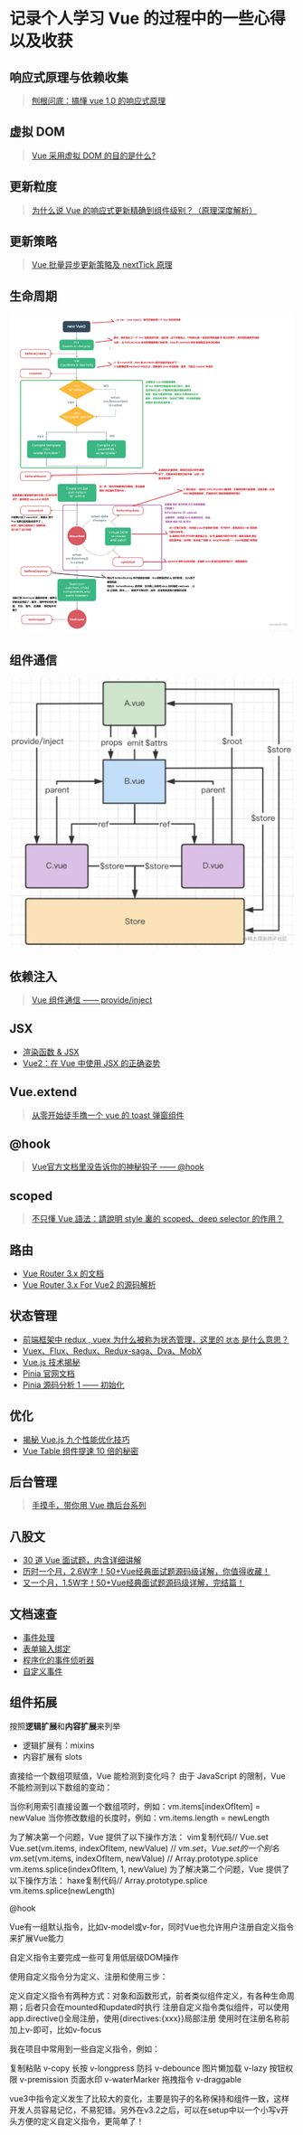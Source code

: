 # 记录个人学习 Vue 的过程中的一些心得以及收获

## 响应式原理与依赖收集

<!-- 初次渲染：Watcher -> render 视图 ——> getter -> Dep -->
<!-- 更新：setter -> Dep -> Watcher -> patch -> 视图 -->
<!-- 实现了 data 那么对 data 的派生就很正常 computed，在 data 变化时，watcher render 会执行，其他注册的 watcher 也会执行，在 data 变化时，需要做一些事情时使用  -->
> [刨根问底：搞懂 vue 1.0 的响应式原理](https://github.com/chuenwei0129/build-my-own-x/blob/main/build-my-own-vue/README.md)

## 虚拟 DOM

> [Vue 采用虚拟 DOM 的目的是什么?](https://www.zhihu.com/question/271485214/answer/386097473)

## 更新粒度

<!-- Vue 的组件更新确实是精确到组件本身的。并没有像 React 中的那样去递归的更新子组件树。 -->
<!-- 在组件初始化 `props` 的时候，就实现了对于 `props` 上字段变更的劫持。也就是变成了响应式数据，所以只要 `ChildComponent` 在模板里也读取了这个属性，自然也能精确的收集到依赖。 -->
<!-- vm.$forceUpdate：迫使 Vue 实例重新渲染。注意它仅仅影响实例本身和插入插槽内容的子组件，而不是所有子组件。 -->
> [为什么说 Vue 的响应式更新精确到组件级别？（原理深度解析）](https://juejin.cn/post/6844904113432444942)

## 更新策略

<!-- watcher render1，render2，... render 1000 合并为一次 render->
<!-- 去 1.0 代码执行一次就明白了 -->
<!-- 常见操作，内存代替 io（指视图更新） -->
> [Vue 批量异步更新策略及 nextTick 原理](https://1996f.cn/content/Vue/#_15-vue%E6%89%B9%E9%87%8F%E5%BC%82%E6%AD%A5%E6%9B%B4%E6%96%B0%E7%AD%96%E7%95%A5%E5%8F%8A-nexttick-%E5%8E%9F%E7%90%86)

## 生命周期

![16ca74f183827f46~tplv-t2oaga2asx-zoom-in-crop-mark_3024_0_0_0](https://raw.githubusercontent.com/chuenwei0129/my-picgo-repo/master/me/16ca74f183827f46%7Etplv-t2oaga2asx-zoom-in-crop-mark_3024_0_0_0.webp)

## 组件通信

![bf775050e1f948bfa52f3c79b3a3e538~tplv-k3u1fbpfcp-zoom-in-crop-mark_4536_0_0_0](https://raw.githubusercontent.com/chuenwei0129/my-picgo-repo/master/me/bf775050e1f948bfa52f3c79b3a3e538%7Etplv-k3u1fbpfcp-zoom-in-crop-mark_4536_0_0_0.webp)

## 依赖注入

> [Vue 组件通信 —— provide/inject](https://zhuanlan.zhihu.com/p/147798646)

<!-- > **文档**：provide 和 inject 绑定并**不是可响应**的。这是刻意为之的。然而，如果你传入了一个可监听的对象，那么其对象的属性还是可响应的。
>
> **举例**：msg 是一个字符串，基本数据类型是不具有响应特性的（即 inject 组件更改了 msg 的值，provide 组件中 msg 值也不会随之改变）。如果传递一个对象，那么对象的属性是具有响应特性的（即 inject 组件更改了 msg 的值，provide 组件中 msg 值也会随之改变）。
>
> 当然为了保护单向数据流机制，最佳实践还是不要在子组件里更改 inject 中的数据。
>
> **provide 和 inject 缺点（类似于全局变量）：**
>
> 当多个后代组件同时依赖同一个父组件提供数据时，只要任一组件对数据进行了修改，所有依赖的组件都会受到影响，实际上是增加了耦合度。
>
> 任意层级访问使数据追踪变的比较困难，你并不能准确的定位到是哪一个层级对数据进行了改变，当数据出现问题时，尤其是多人协作时，可能会大大增加问题定位的损耗。 -->

## JSX

- [渲染函数 & JSX](https://v2.cn.vuejs.org/v2/guide/render-function.html)
- [Vue2：在 Vue 中使用 JSX 的正确姿势](https://juejin.cn/post/6844903620689788936)

## Vue.extend

> [从零开始徒手撸一个 vue 的 toast 弹窗组件](https://juejin.cn/post/6844903604902428679)

## @hook

> [Vue官方文档里没告诉你的神秘钩子 —— @hook](ttps://juejin.cn/post/7006616545119961101)

## scoped

> [不只懂 Vue 語法：請說明 style 裏的 scoped、deep selector 的作用？](https://ithelp.ithome.com.tw/articles/10266005?sc=rss.iron)

## 路由

- [Vue Router 3.x 的文档](https://v3.router.vuejs.org/zh/installation.html)
- [Vue Router 3.x For Vue2 的源码解析](https://ustbhuangyi.github.io/vue-analysis/v2/vue-router/)

## 状态管理

- [前端框架中 redux , vuex 为什么被称为状态管理，这里的 `状态` 是什么意思？](https://www.zhihu.com/question/535610198)
- [Vuex、Flux、Redux、Redux-saga、Dva、MobX](https://zhuanlan.zhihu.com/p/53599723)
- [Vue.js 技术揭秘](https://ustbhuangyi.github.io/vue-analysis/v2/vuex/#%E4%BB%80%E4%B9%88%E6%98%AF-%E7%8A%B6%E6%80%81%E7%AE%A1%E7%90%86%E6%A8%A1%E5%BC%8F-%EF%BC%9F)
- [Pinia 官网文档](https://pinia.vuejs.org/zh/introduction.html)
- [Pinia 源码分析 1 —— 初始化](https://zhuanlan.zhihu.com/p/616990123)

## 优化

- [揭秘 Vue.js 九个性能优化技巧](https://mp.weixin.qq.com/s?__biz=MzI3NTM5NDgzOA==&mid=2247491159&idx=1&sn=d1d78bdd47a12395f098a234e35c0c75&chksm=eb04262edc73af38013e0b06796672b30068291be3299a88889f577642dae47e3206637c6c87&token=431470234&lang=zh_CN#rd)
- [Vue Table 组件提速 10 倍的秘密](https://mp.weixin.qq.com/s?__biz=MzI3NTM5NDgzOA==&mid=2247501270&idx=2&sn=61c581eac4b5850a3cab9f8605d4b451&chksm=eb07fdafdc7074b9304a5d1d46e9339ffd1b2e08c5f2e6c2e91d49c3b4c702c51aef0fa4793d&token=431470234&lang=zh_CN#rd)

## 后台管理

> [手摸手，带你用 Vue 撸后台系列](https://juejin.cn/post/6844903476661583880#comment)

## 八股文

- [30 道 Vue 面试题，内含详细讲解](https://juejin.cn/post/6844903918753808398#heading-1)
- [历时一个月，2.6W字！50+Vue经典面试题源码级详解，你值得收藏！](https://juejin.cn/post/7097067108663558151#heading-0)
- [又一个月，1.5W字！50+Vue经典面试题源码级详解，完结篇！](https://juejin.cn/post/7115055320913117220#heading-0)


<!-- 使用 `scoped` 后，父组件的样式将不会渗透到子组件中。不过一个子组件的根节点会同时受其父组件的 `scoped CSS` 和子组件的 `scoped CSS` 的影响。这样设计是为了让父组件可以从布局的角度出发，调整其子组件根元素的样式。

所以在使用 `scoped` 属性后，父组件只能修改子组件根节点样式，那么怎样才能修改更深层级的子元素呢？ -->

## 文档速查

- [事件处理](https://v2.cn.vuejs.org/v2/guide/events.html)
- [表单输入绑定](https://v2.cn.vuejs.org/v2/guide/forms.html)
- [程序化的事件侦听器](https://v2.cn.vuejs.org/v2/guide/components-edge-cases.html#%E7%A8%8B%E5%BA%8F%E5%8C%96%E7%9A%84%E4%BA%8B%E4%BB%B6%E4%BE%A6%E5%90%AC%E5%99%A8)
- [自定义事件](https://v2.cn.vuejs.org/v2/guide/components-custom-events.html)

## 组件拓展

按照**逻辑扩展**和**内容扩展**来列举

<!-- react 复用是高阶函数，class 继承 -->
<!-- mixins：类似于两个对象合并，合并跪着类似于 config 文件，mixin 相当于全局变量。slots：renderProps -->
<!-- 组件整个复用，组件的逻辑复用，组件的一部分动态变化，粒度不同的复用 -->
- 逻辑扩展有：mixins
- 内容扩展有 slots

直接给一个数组项赋值，Vue 能检测到变化吗？
由于 JavaScript 的限制，Vue 不能检测到以下数组的变动：

当你利用索引直接设置一个数组项时，例如：vm.items[indexOfItem] = newValue
当你修改数组的长度时，例如：vm.items.length = newLength

为了解决第一个问题，Vue 提供了以下操作方法：
vim复制代码// Vue.set
Vue.set(vm.items, indexOfItem, newValue)
// vm.$set，Vue.set的一个别名
vm.$set(vm.items, indexOfItem, newValue)
// Array.prototype.splice
vm.items.splice(indexOfItem, 1, newValue)
为了解决第二个问题，Vue 提供了以下操作方法：
haxe复制代码// Array.prototype.splice
vm.items.splice(newLength)

@hook


Vue有一组默认指令，比如v-model或v-for，同时Vue也允许用户注册自定义指令来扩展Vue能力


自定义指令主要完成一些可复用低层级DOM操作


使用自定义指令分为定义、注册和使用三步：

定义自定义指令有两种方式：对象和函数形式，前者类似组件定义，有各种生命周期；后者只会在mounted和updated时执行
注册自定义指令类似组件，可以使用app.directive()全局注册，使用{directives:{xxx}}局部注册
使用时在注册名称前加上v-即可，比如v-focus



我在项目中常用到一些自定义指令，例如：

复制粘贴 v-copy
长按 v-longpress
防抖 v-debounce
图片懒加载 v-lazy
按钮权限 v-premission
页面水印 v-waterMarker
拖拽指令 v-draggable



vue3中指令定义发生了比较大的变化，主要是钩子的名称保持和组件一致，这样开发人员容易记忆，不易犯错。另外在v3.2之后，可以在setup中以一个小写v开头方便的定义自定义指令，更简单了！


